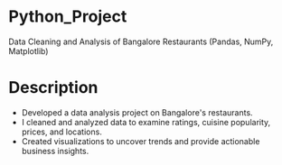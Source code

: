 # Python_Project
Data Cleaning and Analysis of Bangalore Restaurants (Pandas, NumPy, Matplotlib)

# Description
* Developed a data analysis project on Bangalore's restaurants.
* I cleaned and analyzed data to examine ratings, cuisine popularity, prices, and locations.
* Created visualizations to uncover trends and provide actionable business insights.
